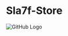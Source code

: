 # Sla7f-Store
![GitHub Logo]([/images/github-logo.png](https://www.google.com.eg/url?sa=i&url=https%3A%2F%2Fakhbarelyom.com%2Fnews%2Fnewdetails%2F4162783%2F1%2F%25D8%25B3%25D9%2584%25D8%25A7%25D8%25AD%25D9%2581-%25D8%25A7%25D9%2584%25D9%2586%25D9%258A%25D9%2586%25D8%25AC%25D8%25A7-%25D8%25AA%25D8%25B9%25D9%2588%25D8%25AF-%25D8%25A5%25D9%2584%25D9%2589-%25D8%25AF%25D9%2588%25D8%25B1-%25D8%25A7%25D9%2584%25D8%25B3%25D9%258A%25D9%2586%25D9%2585%25D8%25A7-%25D8%25A8%25D9%2580-%25D8%25B4%25D8%25AE&psig=AOvVaw2A862eGyTp9PyWlc_ja5dn&ust=1701793539051000&source=images&cd=vfe&opi=89978449&ved=0CBEQjRxqFwoTCIif-4yZ9oIDFQAAAAAdAAAAABAF)https://www.google.com.eg/url?sa=i&url=https%3A%2F%2Fakhbarelyom.com%2Fnews%2Fnewdetails%2F4162783%2F1%2F%25D8%25B3%25D9%2584%25D8%25A7%25D8%25AD%25D9%2581-%25D8%25A7%25D9%2584%25D9%2586%25D9%258A%25D9%2586%25D8%25AC%25D8%25A7-%25D8%25AA%25D8%25B9%25D9%2588%25D8%25AF-%25D8%25A5%25D9%2584%25D9%2589-%25D8%25AF%25D9%2588%25D8%25B1-%25D8%25A7%25D9%2584%25D8%25B3%25D9%258A%25D9%2586%25D9%2585%25D8%25A7-%25D8%25A8%25D9%2580-%25D8%25B4%25D8%25AE&psig=AOvVaw2A862eGyTp9PyWlc_ja5dn&ust=1701793539051000&source=images&cd=vfe&opi=89978449&ved=0CBEQjRxqFwoTCIif-4yZ9oIDFQAAAAAdAAAAABAF)
